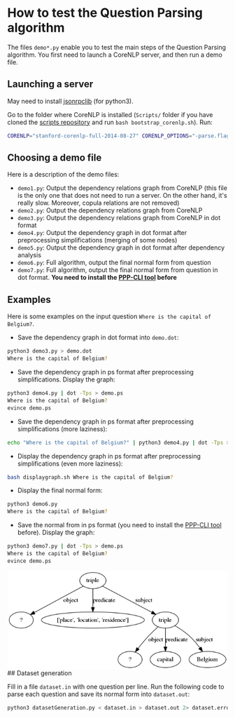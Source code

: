 # How to test the Question Parsing algorithm

The files `demo*.py` enable you to test the main steps of the Question Parsing algorithm. You first need to launch a CoreNLP server, and then run a demo file.

## Launching a server

May need to install [jsonrpclib](https://github.com/tcalmant/jsonrpclib) (for python3).

Go to the folder where CoreNLP is installed (`Scripts/` folder if you have cloned the [scripts repository](https://github.com/ProjetPP/Scripts) and run `bash bootstrap_corenlp.sh`). Run:

```bash
CORENLP="stanford-corenlp-full-2014-08-27" CORENLP_OPTIONS="-parse.flags \" -makeCopulaHead\"" python3 -m corenlp
```

## Choosing a demo file

Here is a description of the demo files:

* `demo1.py`: Output the dependency relations graph from CoreNLP (this file is the only one that does not need to run a server. On the other hand, it's really slow. Moreover, copula relations are not removed)
* `demo2.py`: Output the dependency relations graph from CoreNLP
* `demo3.py`: Output the dependency relations graph from CoreNLP in dot format
* `demo4.py`: Output the dependency graph in dot format after preprocessing simplifications (merging of some nodes)
* `demo5.py`: Output the dependency graph in dot format after dependency analysis
* `demo6.py`: Full algorithm, output the final normal form from question
* `demo7.py`: Full algorithm, output the final normal form from question in dot format. __You need to install the [PPP-CLI tool](https://github.com/ProjetPP/PPP-CLI) before__

## Examples

Here is some examples on the input question `Where is the capital of Belgium?`.

* Save the dependency graph in dot format into `demo.dot`: 
```bash
python3 demo3.py > demo.dot
Where is the capital of Belgium?
```

* Save the dependency graph in ps format after preprocessing simplifications. Display the graph:
```bash
python3 demo4.py | dot -Tps > demo.ps
Where is the capital of Belgium?
evince demo.ps
``` 

* Save the dependency graph in ps format after preprocessing simplifications (more laziness):
```bash
echo "Where is the capital of Belgium?" | python3 demo4.py | dot -Tps > demo.ps
```

* Display the dependency graph in ps format after preprocessing simplifications (even more laziness):
```bash
bash displaygraph.sh Where is the capital of Belgium?
```

* Display the final normal form:
```bash
python3 demo6.py
Where is the capital of Belgium?
``` 

* Save the normal from in ps format (you need to install the [PPP-CLI tool](https://github.com/ProjetPP/PPP-CLI) before). Display the graph:
```bash
python3 demo7.py | dot -Tps > demo.ps
Where is the capital of Belgium?
evince demo.ps
``` 
<img style="float: right" src="readmePictures/normalForm.png">

## Dataset generation

Fill in a file `dataset.in` with one question per line. Run the following code to parse each question and save its normal form into `dataset.out`:

```bash
python3 datasetGeneration.py < dataset.in > dataset.out 2> dataset.error
```
